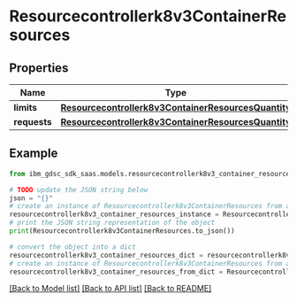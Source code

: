 # Resourcecontrollerk8v3ContainerResources


## Properties

Name | Type | Description | Notes
------------ | ------------- | ------------- | -------------
**limits** | [**Resourcecontrollerk8v3ContainerResourcesQuantity**](Resourcecontrollerk8v3ContainerResourcesQuantity.md) |  | [optional] 
**requests** | [**Resourcecontrollerk8v3ContainerResourcesQuantity**](Resourcecontrollerk8v3ContainerResourcesQuantity.md) |  | [optional] 

## Example

```python
from ibm_gdsc_sdk_saas.models.resourcecontrollerk8v3_container_resources import Resourcecontrollerk8v3ContainerResources

# TODO update the JSON string below
json = "{}"
# create an instance of Resourcecontrollerk8v3ContainerResources from a JSON string
resourcecontrollerk8v3_container_resources_instance = Resourcecontrollerk8v3ContainerResources.from_json(json)
# print the JSON string representation of the object
print(Resourcecontrollerk8v3ContainerResources.to_json())

# convert the object into a dict
resourcecontrollerk8v3_container_resources_dict = resourcecontrollerk8v3_container_resources_instance.to_dict()
# create an instance of Resourcecontrollerk8v3ContainerResources from a dict
resourcecontrollerk8v3_container_resources_from_dict = Resourcecontrollerk8v3ContainerResources.from_dict(resourcecontrollerk8v3_container_resources_dict)
```
[[Back to Model list]](../README.md#documentation-for-models) [[Back to API list]](../README.md#documentation-for-api-endpoints) [[Back to README]](../README.md)


